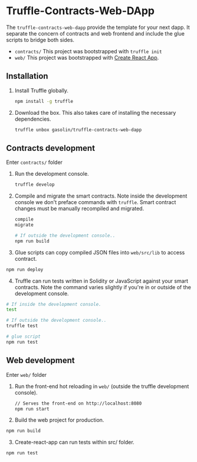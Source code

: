 # Truffle-Contracts-Web-DApp

The `truffle-contracts-web-dapp` provide the template for your next dapp. It separate the concern of contracts and web frontend and include the glue scripts to bridge both sides.

* `contracts/` This project was bootstrapped with `truffle init`
* `web/` This project was bootstrapped with [Create React App](https://github.com/facebookincubator/create-react-app).


## Installation


1. Install Truffle globally.
    ```sh
    npm install -g truffle
    ```

2. Download the box. This also takes care of installing the necessary dependencies.
    ```sh
    truffle unbox gasolin/truffle-contracts-web-dapp
    ```

## Contracts development

Enter `contracts/` folder

1. Run the development console.
    ```sh
    truffle develop
    ```

2. Compile and migrate the smart contracts. Note inside the development console we don't preface commands with `truffle`. Smart contract changes must be manually recompiled and migrated.
    ```sh
    compile
    migrate

    # If outside the development console..
    npm run build
    ```

3. Glue scripts can copy compiled JSON files into `web/src/lib` to access contract.

```sh
npm run deploy
```

4. Truffle can run tests written in Solidity or JavaScript against your smart contracts. Note the command varies slightly if you're in or outside of the development console.
  ```sh
  # If inside the development console.
  test

  # If outside the development console..
  truffle test

  # glue script
  npm run test
  ```



## Web development

Enter `web/` folder

1. Run the front-end hot reloading in `web/` (outside the truffle development console).
    ```sh
    // Serves the front-end on http://localhost:8080
    npm run start
    ```

2. Build the web project for production.

```sh
npm run build
```

3. Create-react-app can run tests within src/ folder.

```
npm run test
```

